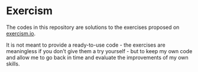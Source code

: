 # Exercism

The codes in this repository are solutions to the exercises proposed on
[exercism.io](http://exercism.io/).

It is not meant to provide a ready-to-use code - the exercises are meaningless
if you don't give them a try yourself - but to keep my own code and allow
me to go back in time and evaluate the improvements of my own skills.
